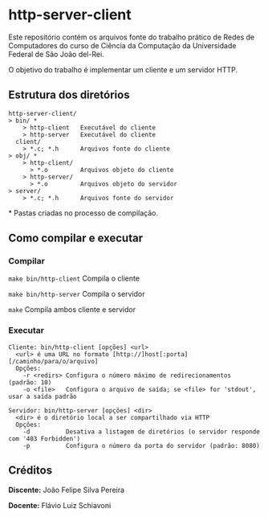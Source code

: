 # http-server-client

Este repositório contém os arquivos fonte do trabalho prático de Redes de Computadores do curso de Ciência da Computação da Universidade Federal de São João del-Rei.

O objetivo do trabalho é implementar um cliente e um servidor HTTP.

## Estrutura dos diretórios

```
http-server-client/
> bin/ *
    > http-client   Executável do cliente
    > http-server   Executável do cliente
  client/
    > *.c; *.h      Arquivos fonte do cliente
> obj/ *
    > http-client/
      > *.o         Arquivos objeto do cliente
    > http-server/
      > *.o         Arquivos objeto do servidor
> server/
    > *.c; *.h      Arquivos fonte do servidor
```
\* Pastas criadas no processo de compilação.

## Como compilar e executar

### Compilar

`make bin/http-client` Compila o cliente

`make bin/http-server` Compila o servidor

`make` Compila ambos cliente e servidor

### Executar

```
Cliente: bin/http-client [opções] <url>
  <url> é uma URL no formato [http://]host[:porta][/caminho/para/o/arquivo]
  Opções:
    -r <redirs> Configura o número máximo de redirecionamentos (padrão: 10)
    -o <file>   Configura o arquivo de saída; se <file> for 'stdout', usar a saída padrão
```

```
Servidor: bin/http-server [opções] <dir>
  <dir> é o diretório local a ser compartilhado via HTTP
  Opções:
    -d          Desativa a listagem de diretórios (o servidor responde com '403 Forbidden')
    -p          Configura o número da porta do servidor (padrão: 8080)
```

## Créditos

**Discente:** João Felipe Silva Pereira

**Docente:** Flávio Luiz Schiavoni